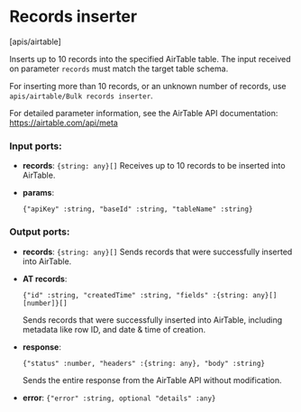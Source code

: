 # Records inserter

[apis/airtable]

Inserts up to 10 records into the specified AirTable table.
The input received on parameter `records` must match the target table schema.

For inserting more than 10 records, or an unknown number of records, use `apis/airtable/Bulk records inserter`.

For detailed parameter information, see the AirTable API documentation:
https://airtable.com/api/meta

### Input ports:

* __records__: `{string: any}[]`
    Receives up to 10 records to be inserted into AirTable.



* __params__: 
    ```
    {"apiKey" :string, "baseId" :string, "tableName" :string}
    ```



### Output ports:

* __records__: `{string: any}[]`
    Sends records that were successfully inserted into AirTable.



* __AT records__: 
    ```
    {"id" :string, "createdTime" :string, "fields" :{string: any}[][number]}[]
    ```

    Sends records that were successfully inserted into AirTable, including metadata like row ID, and date & time of creation.



* __response__: 
    ```
    {"status" :number, "headers" :{string: any}, "body" :string}
    ```

    Sends the entire response from the AirTable API without modification.



* __error__: `{"error" :string, optional "details" :any}`


